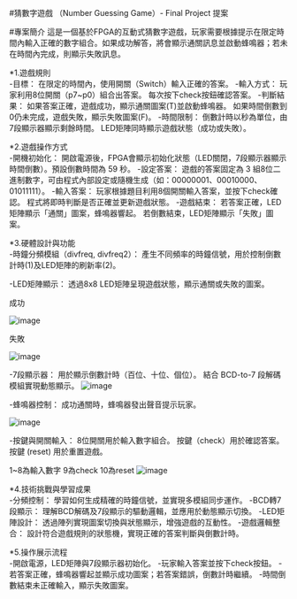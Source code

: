 #猜數字遊戲 （Number Guessing Game）- Final Project 提案

#專案簡介
這是一個基於FPGA的互動式猜數字遊戲，玩家需要根據提示在限定時間內輸入正確的數字組合。如果成功解答，將會顯示通關訊息並啟動蜂鳴器；若未在時間內完成，則顯示失敗訊息。

*1.遊戲規則<br>
-目標：
  在限定的時間內，使用開關（Switch）輸入正確的答案。
-輸入方式：
  玩家利用8位開關（p7~p0）組合出答案。
  每次按下check按鈕確認答案。
-判斷結果：
  如果答案正確，遊戲成功，顯示通關圖案(T)並啟動蜂鳴器。
  如果時間倒數到0仍未完成，遊戲失敗，顯示失敗圖案(F)。
-時間限制：
  倒數計時以秒為單位，由7段顯示器顯示剩餘時間。
  LED矩陣同時顯示遊戲狀態（成功或失敗）。

*2.遊戲操作方式<br>
-開機初始化：
  開啟電源後，FPGA會顯示初始化狀態（LED關閉，7段顯示器顯示時間倒數）。預設倒數時間為 59 秒。
-設定答案：
  遊戲的答案固定為 3 組8位二進制數字，可由程式內部設定或隨機生成（如：00000001、00010000、01011111）。
-輸入答案：
  玩家根據題目利用8個開關輸入答案，並按下check確認。
  程式將即時判斷是否正確並更新遊戲狀態。
-遊戲結束：
  若答案正確，LED矩陣顯示「通關」圖案，蜂鳴器響起。
  若倒數結束，LED矩陣顯示「失敗」圖案。

*3.硬體設計與功能<br>
-時鐘分頻模組（divfreq, divfreq2）：
  產生不同頻率的時鐘信號，用於控制倒數計時(1)及LED矩陣的刷新率(2)。
  
-LED矩陣顯示：
  透過8x8 LED矩陣呈現遊戲狀態，顯示通關或失敗的圖案。
  
  成功
  
  ![image](https://github.com/user-attachments/assets/5f62a032-0654-4960-8870-447803ee02c9)
  
  失敗
  
  ![image](https://github.com/user-attachments/assets/49657486-f165-412c-af65-a764172fac11)



-7段顯示器：
  用於顯示倒數計時（百位、十位、個位）。
  結合 BCD-to-7 段解碼模組實現動態顯示。
    ![image](https://github.com/user-attachments/assets/447ff8e4-68d8-4808-9fb7-fe5034fde18f)
  
-蜂鳴器控制：
  成功通關時，蜂鳴器發出聲音提示玩家。

![image](https://github.com/user-attachments/assets/e9e21271-928e-47ef-99d6-25ed6642d508)

-按鍵與開關輸入：
  8位開關用於輸入數字組合。
  按鍵（check）用於確認答案。
  按鍵 (reset) 用於重置遊戲。
  
  1~8為輸入數字 9為check 10為reset
  ![image](https://github.com/user-attachments/assets/da939fb8-2a88-44b2-8d54-21e3d4eb7525)


*4.技術挑戰與學習成果<br>
-分頻控制：
  學習如何生成精確的時鐘信號，並實現多模組同步運作。
-BCD轉7段顯示：
  理解BCD解碼及7段顯示的驅動邏輯，並應用於動態顯示切換。
-LED矩陣設計：
  透過陣列實現圖案切換與狀態顯示，增強遊戲的互動性。
-遊戲邏輯整合：
  設計符合遊戲規則的狀態機，實現正確的答案判斷與倒數計時。

*5.操作展示流程<br>
-開啟電源，LED矩陣與7段顯示器初始化。
-玩家輸入答案並按下check按鈕。
-若答案正確，蜂鳴器響起並顯示成功圖案；若答案錯誤，倒數計時繼續。
-時間倒數結束未正確輸入，顯示失敗圖案。


